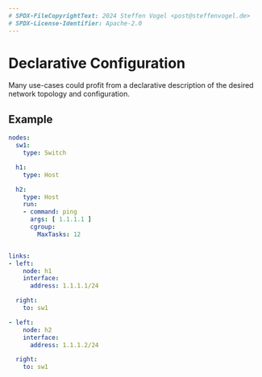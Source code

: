 ```yaml
---
# SPDX-FileCopyrightText: 2024 Steffen Vogel <post@steffenvogel.de>
# SPDX-License-Identifier: Apache-2.0
---
```


# Declarative Configuration

Many use-cases could profit from a declarative description of the desired network topology and configuration.

## Example

```yaml
nodes:
  sw1:
    type: Switch

  h1:
    type: Host

  h2:
    type: Host
    run:
    - command: ping
      args: [ 1.1.1.1 ]
      cgroup:
        MaxTasks: 12


links:
- left:
    node: h1
    interface:
      address: 1.1.1.1/24

  right:
    to: sw1

- left:
    node: h2
    interface:
      address: 1.1.1.2/24

  right:
    to: sw1
```